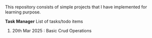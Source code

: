 This repository consists of simple projects that I have implemented for learning purpose.

**Task Manager** 
List of tasks/todo items
  1) 20th Mar 2025 : Basic Crud Operations
